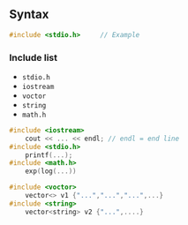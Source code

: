 ## Syntax
```C
#include <stdio.h>     // Example
```

### Include list
- `stdio.h`
- `iostream`
- `voctor`
- `string`
- `math.h`


```cpp
#include <iostream>
    cout << ... << endl; // endl = end line
#include <stdio.h>
    printf(...);
#include <math.h>
    exp(log(...))

#include <voctor>
    vector<> v1 {"...","...","...",...}
#include <string>
    vector<string> v2 {"...",....}


```